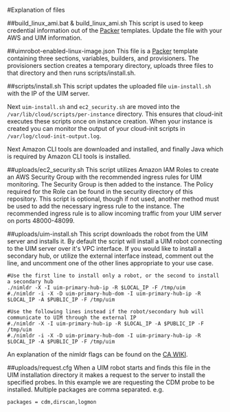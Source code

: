 #Explanation of files

##build_linux_ami.bat & build_linux_ami.sh
This script is used to keep credential information out of the [Packer](http://www.packer.io) templates. Update the file with your AWS and UIM information.

##uimrobot-enabled-linux-image.json
This file is a [Packer](http://packer.io) template containing three sections, variables, builders, and provisioners.
The provisioners section creates a temporary directory, uploads three files to that directory and then runs scripts/install.sh.

##scripts/install.sh
This script updates the uploaded file `uim-install.sh` with the IP of the UIM server.

Next `uim-install.sh` and `ec2_security.sh` are moved into the `/var/lib/cloud/scripts/per-instance` directory. This ensures that cloud-init executes these scripts once on instance creation. When your instance is created you can monitor the output of your cloud-init scripts in `/var/log/cloud-init-output.log`.

Next Amazon CLI tools are downloaded and installed, and finally Java which is required by Amazon CLI tools is installed.

##uploads/ec2_security.sh
This script utilizes Amazon IAM Roles to create an AWS Security Group with the recommended ingress rules for UIM monitoring. The Security Group is then added to the instance. The Policy required for the Role can be found in the security directory of this repository. This script is optional, though if not used, another method must be used to add the necessary ingress rule to the instance. The recommended ingress rule is to allow incoming traffic from your UIM server on ports 48000-48099.

##uploads/uim-install.sh
This script downloads the robot from the UIM server and installs it. By default the script will install a UIM robot connecting to the UIM server over it's VPC interface. If you would like to install a secondary hub, or utilize the external interface instead, comment out the line, and uncomment one of the other lines appropriate to your use case.

`#Use the first line to install only a robot, or the second to install a secondary hub`  
`./nimldr -X -I uim-primary-hub-ip -R $LOCAL_IP -F /tmp/uim`  
`#./nimldr -i -X -D uim-primary-hub-dom -I uim-primary-hub-ip -R $LOCAL_IP -A $PUBLIC_IP -F /tmp/uim`  

`#Use the following lines instead if the robot/secondary hub will communicate to UIM through the external IP`  
`#./nimldr -X -I uim-primary-hub-ip -R $LOCAL_IP -A $PUBLIC_IP -F /tmp/uim`  
`#./nimldr -i -X -D uim-primary-hub-dom -I uim-primary-hub-ip -R $LOCAL_IP -A $PUBLIC_IP -F /tmp/uim`  

An explanation of the nimldr flags can be found on the [CA WIKI](http://https://docops.ca.com/display/UIM83/Flags+for+nimldr).

##uploads/request.cfg
When a UIM robot starts and finds this file in the UIM installation directory it makes a request to the server to install the specified probes. In this example we are requesting the CDM probe to be installed. Multiple packages are comma separated. e.g.

`packages = cdm,dirscan,logmon`
